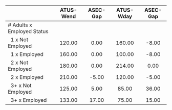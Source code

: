 
|                      |    ATUS-Wend |     ASEC-Gap |    ATUS-Wday |     ASEC-Gap |
| -------------------- | :----------: | :----------: | :----------: | :----------: |
| # Adults x Employed Status |              |              |              |              |
| &nbsp;&nbsp;1 x Not Employed |       120.00 |         0.00 |       160.00 |        -8.00 |
| &nbsp;&nbsp;1 x Employed |       160.00 |         0.00 |       100.00 |        -8.00 |
| &nbsp;&nbsp;2 x Not Employed |       180.00 |         0.00 |       214.00 |         0.00 |
| &nbsp;&nbsp;2 x Employed |       210.00 |        -5.00 |       120.00 |        -5.00 |
| &nbsp;&nbsp;3+ x Not Employed |       125.00 |         5.00 |        85.00 |        36.00 |
| &nbsp;&nbsp;3+ x Employed |       133.00 |        17.00 |        75.00 |        15.00 |

